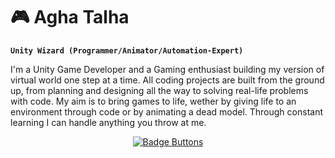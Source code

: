 # 🎮 Agha Talha
**`Unity Wizard (Programmer/Animator/Automation-Expert)`**

I'm a Unity Game Developer and a Gaming enthusiast building my version of virtual world one step at a time. All coding projects are built from the ground up, from planning and designing all the way to solving real-life problems with code. My aim is to bring games to life, wether by giving life to an environment through code or by animating a dead model. Through constant learning I can handle anything you throw at me.  


<div align = center>

[![Badge Buttons]][Buttons]

</div>


<!----------------------------------------------------------------------------->

[Buttons]: https://github.com/MarkedDown/Buttons 'How to make buttons'



<!----------------------------------[ Badges ]--------------------------------->

[Badge Buttons]: https://img.shields.io/badge/Buttons-37a779?style=for-the-badge&logoColor=white&logo=Openlayers
